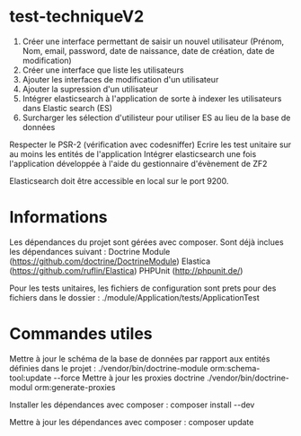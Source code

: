 test-techniqueV2
================

1. Créer une interface permettant de saisir un nouvel utilisateur (Prénom, Nom, email, password, date de naissance, date de création, date de modification)
2. Créer une interface que liste les utilisateurs
3. Ajouter les interfaces de modification d'un utilisateur
4. Ajouter la supression d'un utilisateur
5. Intégrer elasticsearch à l'application de sorte à indexer les utilisateurs dans Elastic search (ES)
6. Surcharger les sélection d'utilisteur pour utiliser ES au lieu de la base de données

Respecter le PSR-2 (vérification avec codesniffer)
Ecrire les test unitaire sur au moins les entités de l'application
Intégrer elasticsearch une fois l'application développée à l'aide du gestionnaire d'évènement de ZF2

Elasticsearch doit être accessible en local sur le port 9200.

Informations
============

Les dépendances du projet sont gérées avec composer. Sont déjà inclues les dépendances suivant :
Doctrine Module (https://github.com/doctrine/DoctrineModule)
Elastica (https://github.com/ruflin/Elastica)
PHPUnit (http://phpunit.de/)

Pour les tests unitaires, les fichiers de configuration sont prets pour des fichiers dans le dossier : ./module/Application/tests/ApplicationTest

Commandes utiles
================

Mettre à jour le schéma de la base de données par rapport aux entités définies dans le projet :
./vendor/bin/doctrine-module orm:schema-tool:update --force
Mettre à jour les proxies doctrine
./vendor/bin/doctrine-modul orm:generate-proxies

Installer les dépendances avec composer :
composer install --dev

Mettre à jour les dépendances avec composer :
composer update
